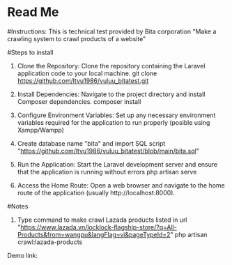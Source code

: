 # Read Me

#Instructions:
This is technical test provided by Bita corporation "Make a crawling system to crawl products of a website"

#Steps to install
1. Clone the Repository: Clone the repository containing the Laravel application code to your local machine.
   git clone https://github.com/ltvu1986/vuluu_bitatest.git
  
2. Install Dependencies: Navigate to the project directory and install Composer dependencies.
	composer install
3. Configure Environment Variables: Set up any necessary environment variables required for the application to run properly (posible using Xampp/Wampp)
4. Create database name "bita" and import SQL script "https://github.com/ltvu1986/vuluu_bitatest/blob/main/bita.sql" 
5. Run the Application: Start the Laravel development server and ensure that the application is running without errors
	php artisan serve
6. Access the Home Route: Open a web browser and navigate to the home route of the application (usually http://localhost:8000).

#Notes
1. Type command to make crawl Lazada products listed in url "https://www.lazada.vn/locklock-flagship-store/?q=All-Products&from=wangpu&langFlag=vi&pageTypeId=2" 
  php artisan crawl:lazada-products


Demo link: 
